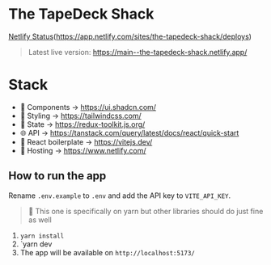 # The TapeDeck Shack

[Netlify Status](https://api.netlify.com/api/v1/badges/6341ef20-d4aa-4992-8512-69f6a0f46d6f/deploy-status)(https://app.netlify.com/sites/the-tapedeck-shack/deploys)

> Latest live version: https://main--the-tapedeck-shack.netlify.app/

# Stack

- 🧩 Components -> https://ui.shadcn.com/
- 💅 Styling -> https://tailwindcss.com/
- 🧠 State -> https://redux-toolkit.js.org/
- 🌐 API -> https://tanstack.com/query/latest/docs/react/quick-start
- 🧰 React boilerplate -> https://vitejs.dev/
- 🔗 Hosting -> https://www.netlify.com/

## How to run the app

Rename `.env.example` to `.env` and add the API key to `VITE_API_KEY`.

> 🔹 This one is specifically on yarn but other libraries should do just fine as well

1. `yarn install`
2. `yarn dev
3. The app will be available on `http://localhost:5173/`
